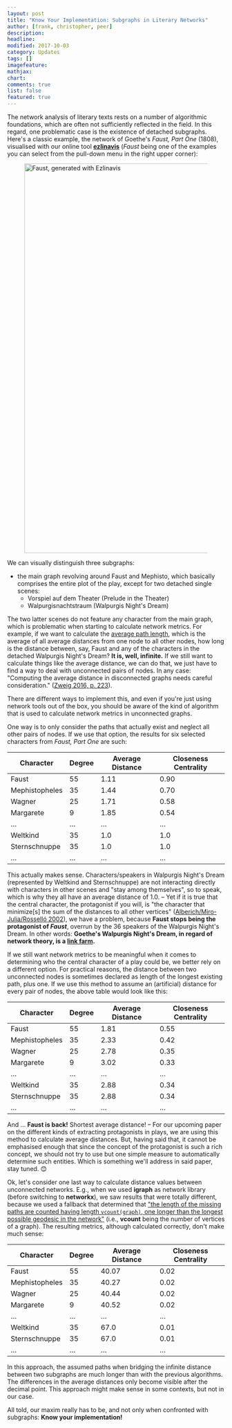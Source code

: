 ```yaml
---
layout: post
title: "Know Your Implementation: Subgraphs in Literary Networks"
author: [frank, christopher, peer]
description: 
headline: 
modified: 2017-10-03
category: Updates
tags: []
imagefeature: 
mathjax: 
chart: 
comments: true
list: false
featured: true
---
```


The network analysis of literary texts rests on a number of algorithmic
foundations, which are often not sufficiently reflected in the field. In
this regard, one problematic case is the existence of detached subgraphs.
Here's a classic example, the network of Goethe's *Faust, Part One* (1808),
visualised with our online tool [**ezlinavis**](https://dlina.github.io/ezlinavis/)
(*Faust* being one of the examples you can select from the pull-down menu
in the right upper corner):

<figure>
  <img src="{{ site.url }}/images/faust-ezlinavis.png" alt="Faust, generated with Ezlinavis" style="width:900px;">
</figure>

We can visually distinguish three subgraphs:

* the main graph revolving around Faust and Mephisto, which basically
comprises the entire plot of the play, except for two detached single scenes:
  * Vorspiel auf dem Theater (Prelude in the Theater)
  * Walpurgisnachtstraum (Walpurgis Night's Dream)

The two latter scenes do not feature any character from the main graph, which is
problematic when starting to calculate network metrics. For example, if we want
to calculate the [average path length](https://en.wikipedia.org/wiki/Average_path_length),
which is the average of all average distances from one node to all other nodes, how long is the distance
between, say, Faust and any of the characters in the detached Walpurgis Night's Dream?
**It is, well, infinite.** If we still want to calculate things like the average
distance, we can do that, we just have to find a way to deal with unconnected
pairs of nodes. In any case: "Computing the average distance in disconnected
graphs needs careful consideration."
([Zweig 2016, p. 223](https://books.google.com/books?id=MpNjDQAAQBAJ&pg=PA223)).

There are different ways to implement this, and even if you're just using
network tools out of the box, you should be aware of the kind of algorithm
that is used to calculate network metrics in unconnected graphs.

One way is to only consider the paths that actually exist and neglect all
other pairs of nodes. If we use that option, the results for six selected
characters from *Faust, Part One* are such:

| Character      | Degree | Average Distance | Closeness Centrality |
|----------------|--------|------------------|----------------------|
| Faust          | 55     | 1.11             | 0.90                 |
| Mephistopheles | 35     | 1.44             | 0.70                 |
| Wagner         | 25     | 1.71             | 0.58                 |
| Margarete      | 9      | 1.85             | 0.54                 |
| …              | …      | …                | …                    |
| Weltkind       | 35     | 1.0              | 1.0                  |
| Sternschnuppe  | 35     | 1.0              | 1.0                  |
| …              | …      | …                | …                    |

This actually makes sense. Characters/speakers in Walpurgis Night's Dream
(represented by Weltkind and Sternschnuppe) are not interacting directly with
characters in other scenes and "stay among themselves", so to speak, which is
why they all have an average distance of 1.0. – Yet if it is true that the
central character, the protagonist if you will, is "the character that minimize[s]
the sum of the distances to all other vertices" ([Alberich/Miro-Julia/Rosselló
2002](https://arxiv.org/abs/cond-mat/0202174v1)), we have a problem, because
**Faust stops being the protagonist of *Faust***, overrun by the 36 speakers of
the Walpurgis Night's Dream. In other words: **Goethe's Walpurgis Night's Dream,
in regard of network theory, is a [link farm](https://en.wikipedia.org/wiki/Link_farm).**

If we still want network metrics to be meaningful when it comes to determining
who the central character of a play could be, we better rely on a different
option. For practical reasons, the distance between two unconnected nodes is
sometimes declared as length of the longest existing path, plus one. If we use
this method to assume an (artificial) distance for every pair of nodes, the
above table would look like this:

| Character      | Degree | Average Distance | Closeness Centrality |
|----------------|--------|------------------|----------------------|
| Faust          | 55     | 1.81             | 0.55                 |
| Mephistopheles | 35     | 2.33             | 0.42                 |
| Wagner         | 25     | 2.78             | 0.35                 |
| Margarete      | 9      | 3.02             | 0.33                 |
| …              | …      | …                | …                    |
| Weltkind       | 35     | 2.88             | 0.34                 |
| Sternschnuppe  | 35     | 2.88             | 0.34                 |
| …              | …      | …                | …                    |

And … **Faust is back!** Shortest average distance! – For our upcoming paper
on the different kinds of extracting protagonists in plays, we are using this
method to calculate average distances. But, having said that, it cannot be
emphasised enough that since the concept of the protagonist is such a rich
concept, we should not try to use but one simple measure to automatically
determine such entities. Which is something we'll address in said paper, stay
tuned. 😊

Ok, let's consider one last way to calculate distance values between unconnected
networks. E.g., when we used **igraph** as network library (before switching to
**networkx**), we saw results that were totally different, because we used a
fallback that determined that
["the length of the missing paths are counted having length ```vcount(graph)```, one longer than the longest possible geodesic in the network"](http://igraph.org/r/doc/distances.html)
(i.e., **vcount** being the number of vertices of a graph). The resulting metrics,
although calculated correctly, don't make much sense:

| Character      | Degree | Average Distance | Closeness Centrality |
|----------------|--------|------------------|----------------------|
| Faust          | 55     | 40.07            | 0.02                 |
| Mephistopheles | 35     | 40.27            | 0.02                 |
| Wagner         | 25     | 40.44            | 0.02                 |
| Margarete      | 9      | 40.52            | 0.02                 |
| …              | …      | …                | …                    |
| Weltkind       | 35     | 67.0             | 0.01                 |
| Sternschnuppe  | 35     | 67.0             | 0.01                 |
| …              | …      | …                | …                    |

In this approach, the assumed paths when bridging the infinite distance between
two subgraphs are much longer than with the previous algorithms. The differences
in the average distances only become visible after the decimal point. This
approach might make sense in some contexts, but not in our case.

All told, our maxim really has to be, and not only when confronted with
subgraphs: **Know your implementation!**
